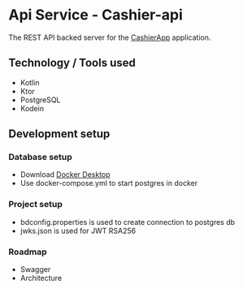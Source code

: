 # Api Service - Cashier-api

The REST API backed server for the [CashierApp](https://github.com/Grigoriym/Cashier) application.

## Technology / Tools used
- Kotlin
- Ktor
- PostgreSQL
- Kodein

## Development setup

### Database setup

- Download [Docker Desktop](https://www.docker.com/products/docker-desktop)
- Use docker-compose.yml to start postgres in docker

### Project setup

- bdconfig.properties is used to create connection to postgres db
- jwks.json is used for JWT RSA256

### Roadmap
- Swagger
- Architecture